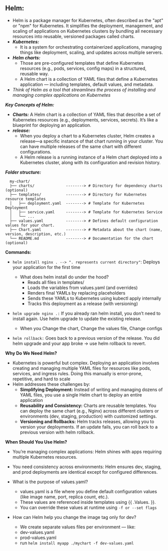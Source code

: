 ## Helm:
   + Helm is a package manager for Kubernetes, often described as the "apt" or "npm" for Kubernetes. It simplifies the deployment, management, and scaling of applications on Kubernetes clusters by bundling all necessary resources into reusable, versioned packages called charts.
   + **_Kubernetes:_**
     + It is a system for orchestrating containerized applications, managing things like deployment, scaling, and updates across multiple servers.
   + **_Helm charts:_**
     + Those are pre-configured templates that define Kubernetes resources (e.g., pods, services, config maps) in a structured, reusable way.
     + A Helm chart is a collection of YAML files that define a Kubernetes application — including templates, default values, and metadata.
   + _Think of Helm as a tool that streamlines the process of installing and managing complex applications on Kubernetes_

**_Key Concepts of Helm:_**
   + **_Charts:_** A Helm chart is a collection of YAML files that describe a set of Kubernetes resources (e.g., deployments, services, secrets). It’s like a blueprint for deploying an application.
   + **_release:_**
      + When you deploy a chart to a Kubernetes cluster, Helm creates a release—a specific instance of that chart running in your cluster. You can have multiple releases of the same chart with different configurations.
      + A Helm release is a running instance of a Helm chart deployed into a Kubernetes cluster, along with its configuration and revision history.
      
**_Folder structure:_**
```
  my-chart/
  ├── charts/              --------> # Directory for dependency charts (optional)
  ├── templates/           --------> # Directory for Kubernetes resource templates 
  │   ├── deployment.yaml  --------> # Template for Kubernetes Deployment
  │   ├── service.yaml     --------> # Template for Kubernetes Service 
  │   └── ...
  ├── values.yaml          --------> # Defines default configuration values for your chart.
  ├── Chart.yaml           --------> # Metadata about the chart (name, version, description, etc.) 
  └── README.md            --------> # Documentation for the chart (optional)  
```
 

**Commands:** 
   + `helm install nginx . --> ". represents current directory"`: Deploys your application for the first time
     + What does helm install do under the hood?
       + Reads all files in templates/
       + Loads the variables from values.yaml (and overrides)
       + Renders final YAMLs by replacing placeholders
       + Sends these YAMLs to Kubernetes using kubectl apply internally
       + Tracks this deployment as a release (with versioning)
      
   +  `helm upgrade nginx .:` If you already ran helm install, you don’t need to install again. Use helm upgrade to update the existing release.
       + When you Change the chart, Change the values file, Change configs
    
   +  `helm rollback:` Goes back to a previous version of the release. You did helm upgrade and your app broke → use helm rollback to revert.
    
**Why Do We Need Helm?**  
   + Kubernetes is powerful but complex. Deploying an application involves creating and managing multiple YAML files for resources like pods, services, and ingress rules. Doing this manually is error-prone, repetitive, and hard to scale
   + Helm addresses these challenges by:
     + **Simplifying Deployment:** Instead of writing and managing dozens of YAML files, you use a single Helm chart to deploy an entire application
     + **Reusability and Consistency:** Charts are reusable templates. You can deploy the same chart (e.g., Nginx) across different clusters or environments (dev, staging, production) with customized settings.
     + **Versioning and Rollbacks:** Helm tracks releases, allowing you to version your deployments. If an update fails, you can roll back to a previous version with helm rollback.

**When Should You Use Helm?**  
   + You’re managing complex applications: Helm shines with apps requiring multiple Kubernetes resources.
   + You need consistency across environments: Helm ensures dev, staging, and prod deployments are identical except for configured differences.

 + What is the purpose of values.yaml?
   + values.yaml is a file where you define default configuration values (like image name, port, replica count, etc.).
   + These values are referenced inside templates using {{ .Values.<key> }}.
   + You can override these values at runtime using `-f or --set flags`
  
 + How can Helm help you change the image tag only for dev?
   + We create separate values files per environment — like:
   + dev-values.yaml
   + prod-values.yaml
   + run `helm install myapp ./mychart -f dev-values.yaml`


























